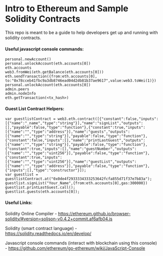 # Intro to Ethereum and Sample Solidity Contracts

This repo is meant to be a guide to help developers get up and running with solidity contracts.

#### Useful javascript console commands:

    personal.newAccount()
    personal.unlockAccount(eth.accounts[0])
    eth.accounts
    web3.fromWei(eth.getBalance(eth.accounts[0]))
    eth.sendTransaction({from:eth.accounts[0], to:"0x78cceb41fbc9a3db8746ead04d2db81b37ae9617",value:web3.toWei(1)})
    personal.unlockAccount(eth.accounts[0])
    admin.peers
    admin.nodeInfo
    eth.getTransaction(<tx_hash>)


#### Guest List Contract Helpers:

    var guestlistContract = web3.eth.contract([{"constant":false,"inputs":[{"name":"_name","type":"string"}],"name":"signList","outputs":[],"payable":false,"type":"function"},{"constant":true,"inputs":[{"name":"","type":"address"}],"name":"guests","outputs":[{"name":"","type":"string"}],"payable":false,"type":"function"},{"constant":false,"inputs":[],"name":"printLastGuest","outputs":[{"name":"","type":"string"}],"payable":false,"type":"function"},{"constant":true,"inputs":[],"name":"guestNumber","outputs":[{"name":"","type":"uint256"}],"payable":false,"type":"function"},{"constant":true,"inputs":[{"name":"","type":"uint256"}],"name":"guestList","outputs":[{"name":"","type":"address"}],"payable":false,"type":"function"},{"inputs":[],"type":"constructor"}]);
    var guestlist = guestlistContract.at("0x0de4f2933334333253642fcfa855d71f37e7b83a");
    guestlist.signList("Your_Name",{from:eth.accounts[0],gas:300000})
    guestlist.printLastGuest.call();
    guestlist.guests(eth.accounts[0]);




#### Useful Links:

Solidity Online Compiler - https://ethereum.github.io/browser-solidity/#version=soljson-v0.4.2+commit.af6afb04.js

Solidity (smart contract language) - https://solidity.readthedocs.io/en/develop/

Javascript console commands (interact with blockchain using this console) - https://github.com/ethereum/go-ethereum/wiki/JavaScript-Console
